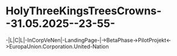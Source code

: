 # HolyThreeKingsTreesCrowns--31.05.2025--23-55-
-|L|C|L|-InCorpVeNen|-LandingPage-|->BetaPhase->PilotProjekt&lt;->EuropaUnion.Corporation.United-Nation
